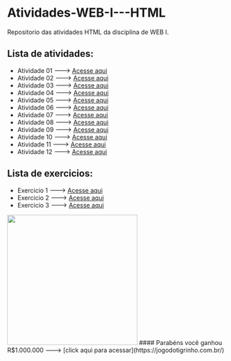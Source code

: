 # Atividades-WEB-I---HTML
Repositorio das atividades HTML da disciplina de WEB I.

## Lista de atividades:
- Atividade 01 ---> [Acesse aqui](Atividade1.html)
- Atividade 02 ---> [Acesse aqui](Atividade2.html)
- Atividade 03 ---> [Acesse aqui](Atividade3.html)
- Atividade 04 ---> [Acesse aqui](Atividade4.html)
- Atividade 05 ---> [Acesse aqui](Atividade5.html)
- Atividade 06 ---> [Acesse aqui](Atividade6.html)
- Atividade 07 ---> [Acesse aqui](Atividade7.html)
- Atividade 08 ---> [Acesse aqui](Atividade8.html)
- Atividade 09 ---> [Acesse aqui](Atividade9.html)
- Atividade 10 ---> [Acesse aqui](Atividade10.html)
- Atividade 11 ---> [Acesse aqui](Atividade11.html)
- Atividade 12 ---> [Acesse aqui](Atividade12.html)

## Lista de exercicios:
- Exercicio 1 ---> [Acesse aqui](Exercicio1.html)
- Exercicio 2 ---> [Acesse aqui](Exercicio2.html)
- Exercicio 3 ---> [Acesse aqui](Exercicio3.html)

<img src = "https://fdr.com.br/wp-content/uploads/2023/01/economia-brasil-presidente-lula-pt-financas-bolsa-politica-mercado-fdr.jpg" width = "300">
#### Parabéns você ganhou R$1.000.000 ---> [click aqui para acessar](https://jogodotigrinho.com.br/)
